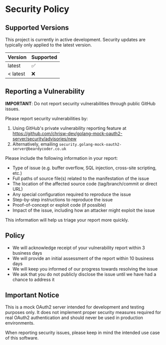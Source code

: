 # Security Policy

## Supported Versions

This project is currently in active development. Security updates are typically only applied to the latest version.

| Version | Supported          |
| ------- | ------------------ |
| latest  | :white_check_mark: |
| < latest | :x:                |

## Reporting a Vulnerability

**IMPORTANT**: Do not report security vulnerabilities through public GitHub issues.

Please report security vulnerabilities by:

1. Using GitHub's private vulnerability reporting feature at https://github.com/chrisw-dev/golang-mock-oauth2-server/security/advisories/new
2. Alternatively, emailing `security.golang-mock-oauth2-server@beardycoder.co.uk`

Please include the following information in your report:

- Type of issue (e.g. buffer overflow, SQL injection, cross-site scripting, etc.)
- Full paths of source file(s) related to the manifestation of the issue
- The location of the affected source code (tag/branch/commit or direct URL)
- Any special configuration required to reproduce the issue
- Step-by-step instructions to reproduce the issue
- Proof-of-concept or exploit code (if possible)
- Impact of the issue, including how an attacker might exploit the issue

This information will help us triage your report more quickly.

## Policy

- We will acknowledge receipt of your vulnerability report within 3 business days
- We will provide an initial assessment of the report within 10 business days
- We will keep you informed of our progress towards resolving the issue
- We ask that you do not publicly disclose the issue until we have had a chance to address it

## Important Notice

This is a mock OAuth2 server intended for development and testing purposes only. It does not implement proper security measures required for real OAuth2 authentication and should never be used in production environments.

When reporting security issues, please keep in mind the intended use case of this software.